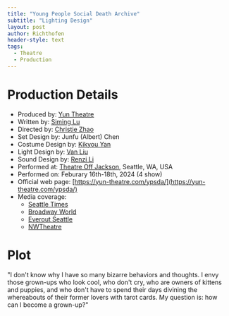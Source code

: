 ```yaml
---
title: "Young People Social Death Archive"
subtitle: "Lighting Design"
layout: post
author: Richthofen
header-style: text
tags:
  - Theatre
  - Production
---
```


# Production Details
- Produced by: [Yun Theatre](https://yun-theatre.com/)
- Written by: [Siming Lu](https://siminglu.com/)
- Directed by: [Christie Zhao](https://www.christiezhao.com/)
- Set Design by: Junfu (Albert) Chen
- Costume Design by: [Kikyou Yan](https://kikyouyan.com/)
- Light Design by: [Van Liu](https://richthofen.io/)
- Sound Design by: [Renzi Li](https://www.lirenzi.com/)
- Performed at: [Theatre Off Jackson](https://theatreoffjackson.org/), Seattle, WA, USA
- Performed on: Feburary 16th-18th, 2024 (4 show)
- Official web page: [https://yun-theatre.com/ypsda/](https://yun-theatre.com/ypsda/)
- Media coverage:
  - [Seattle Times](https://www.seattletimes.com/entertainment/theater/seattles-yun-theatre-takes-on-intersection-of-chinese-and-american-stories/)
  - [Broadway World](https://www.broadwayworld.com/seattle/article/-YOUNG-PEOPLE-SOCIAL-DEATH-ARCHIVE-Explores-The-Complexity-And-Loneliness-Of-Growing-Up-20240125)
  - [Everout Seattle](https://everout.com/seattle/events/nian-qing-ren-she-si-dang-an-shi-young-people-social-death-archive/e167614/)
  - [NWTheatre](https://nwtheatre.org/event/young-people-social-death-archive-yun-theatre-seattle/)

# Plot
"I don't know why I have so many bizarre behaviors and thoughts. I envy those grown-ups who look cool, who don't cry, who are owners of kittens and puppies, and who don't have to spend their days divining the whereabouts of their former lovers with tarot cards. My question is: how can I become a grown-up?"
